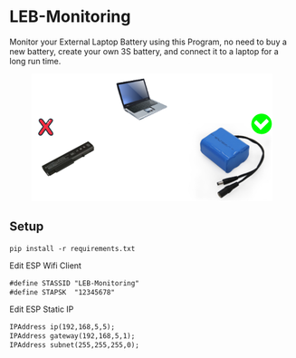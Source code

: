 # LEB-Monitoring
 Monitor your External Laptop Battery using this Program, no need to buy a new battery, create your own 3S battery, and connect it to a laptop for a long run time.


<p align="center">
  <img src="Image-Ilustration.png" />
</p>

## Setup
```
pip install -r requirements.txt
```
Edit ESP Wifi Client
```
#define STASSID "LEB-Monitoring"
#define STAPSK  "12345678"
```
Edit ESP Static IP
```
IPAddress ip(192,168,5,5);   
IPAddress gateway(192,168,5,1);   
IPAddress subnet(255,255,255,0);  
```
